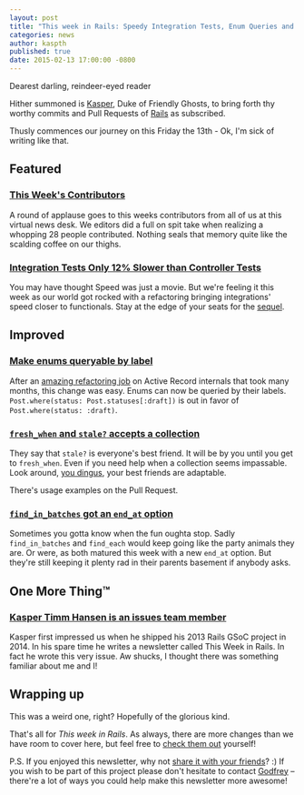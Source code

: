 ```yaml
---
layout: post
title: "This week in Rails: Speedy Integration Tests, Enum Queries and more!"
categories: news
author: kaspth
published: true
date: 2015-02-13 17:00:00 -0800
---
```


Dearest darling, reindeer-eyed reader

Hither summoned is [Kasper](https://twitter.com/kaspth), Duke of Friendly Ghosts, to bring forth thy worthy commits and Pull Requests of [Rails](https://github.com/rails/rails) as subscribed.

Thusly commences our journey on this Friday the 13th - Ok, I'm sick of writing like that.

## Featured

### [This Week's Contributors](http://contributors.rubyonrails.org/contributors/in-time-window/this-week)

A round of applause goes to this weeks contributors from all of us at this virtual news desk. We editors did a full on spit take when realizing a whopping 28 people contributed. Nothing seals that memory quite like the scalding coffee on our thighs.

### [Integration Tests Only 12% Slower than Controller Tests](https://github.com/rails/rails/commit/0acd4a57768fc3c7e758f9f4b26563797f43e7ef)

You may have thought Speed was just a movie. But we're feeling it this week as our world got rocked with a refactoring bringing integrations' speed closer to functionals. Stay at the edge of your seats for the [sequel](https://twitter.com/tenderlove/status/566043497866616832).

## Improved

### [Make enums queryable by label](https://github.com/rails/rails/commit/c51f9b61ce1e167f5f58f07441adcfa117694301)

After an [amazing refactoring job](https://github.com/rails/rails/commit/70ac072976c8cc6f013f0df3777e54ccae3f4f8c) on Active Record internals that took many months, this change was easy. Enums can now be queried by their labels. `Post.where(status: Post.statuses[:draft])` is out in favor of `Post.where(status: :draft)`.

### [`fresh_when` and `stale?` accepts a collection](https://github.com/rails/rails/pull/18374)

They say that `stale?` is everyone's best friend. It will be by you until you get to `fresh_when`. Even if you need help when a collection seems impassable. Look around, [you dingus](https://www.youtube.com/watch?v=cHL62JmVku4#t=33s), your best friends are adaptable.

There's usage examples on the Pull Request.

### [`find_in_batches` got an `end_at` option](https://github.com/rails/rails/pull/12257)

Sometimes you gotta know when the fun oughta stop. Sadly `find_in_batches` and `find_each` would keep going like the party animals they are. Or were, as both matured this week with a new `end_at` option. But they're still keeping it plenty rad in their parents basement if anybody asks.

## One More Thing™

### [Kasper Timm Hansen is an issues team member](https://github.com/kaspth)

Kasper first impressed us when he shipped his 2013 Rails GSoC project in 2014. In his spare time he writes a newsletter called This Week in Rails. In fact he wrote this very issue. Aw shucks, I thought there was something familiar about me and I!

## Wrapping up

This was a weird one, right? Hopefully of the glorious kind.

That's all for _This week in Rails_. As always, there are more changes than we have room to cover here, but feel free to [check them out](https://github.com/rails/rails/commits/master) yourself!

P.S. If you enjoyed this newsletter, why not [share it with your friends](https://rails-weekly.ongoodbits.com)? :) If you wish to be part of this project please don't hesitate to contact [Godfrey](mailto:godfrey@brewhouse.io) – there're a lot of ways you could help make this newsletter more awesome!

